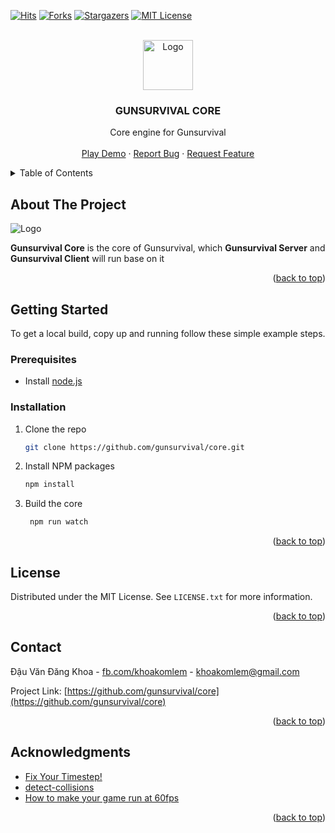 <!-- PROJECT SHIELDS -->

<!--
*** I'm using markdown "reference style" links for readability.
*** Reference links are enclosed in brackets [ ] instead of parentheses ( ).
*** See the bottom of this document for the declaration of the reference variables
*** for contributors-url, forks-url, etc. This is an optional, concise syntax you may use.
*** https://www.markdownguide.org/basic-syntax/#reference-style-links
-->

[![Hits](https://hits.seeyoufarm.com/api/count/incr/badge.svg?url=https%3A%2F%2Fgithub.com%2Fgunsurvival%2Fcore%2F&count_bg=%2379C83D&title_bg=%23555555&icon=&icon_color=%23E7E7E7&title=Visitors&edge_flat=true)](https://hits.seeyoufarm.com)
[![Forks][forks-shield]][forks-url]
[![Stargazers][stars-shield]][stars-url]
[![MIT License][license-shield]][license-url]

<!-- PROJECT LOGO -->

<br />
<div align="center">
  <a href="https://github.com/gunsurvival/">
    <img src="https://avatars.githubusercontent.com/u/79581117" alt="Logo" width="80" >
  </a>
  <h3 align="center">GUNSURVIVAL CORE</h3>

<p align="center">
	Core engine for Gunsurvival
    <br />
    <br />
    <a href="https://khoakomlem.github.io/simple-flappybird/public/">Play Demo</a>
    ·
    <a href="https://github.com/gunsurvival/core/issues">Report Bug</a>
    ·
    <a href="https://github.com/gunsurvival/core/issues">Request Feature</a>
  </p>
</div>

<!-- TABLE OF CONTENTS -->

<details>
  <summary>Table of Contents</summary>
  <ol>
    <li>
      <a href="#about-the-project">About The Project</a>
      <ul>
        <li><a href="#built-with">Built With</a></li>
      </ul>
    </li>
    <li>
      <a href="#getting-started">Getting Started</a>
      <ul>
        <li><a href="#prerequisites">Prerequisites</a></li>
        <li><a href="#installation">Installation</a></li>
      </ul>
    </li>
    <li><a href="#license">License</a></li>
    <li><a href="#contact">Contact</a></li>
    <li><a href="#acknowledgments">Acknowledgments</a></li>
  </ol>
</details>

<!-- ABOUT THE PROJECT -->

## About The Project

<img src="https://i.imgur.com/ZQEcSXZ.png" alt="Logo">

**Gunsurvival Core** is the core of Gunsurvival, which **Gunsurvival Server** and **Gunsurvival Client** will run base on it

<p align="right">(<a href="#readme-top">back to top</a>)</p>

<!-- GETTING STARTED -->

## Getting Started

To get a local build, copy up and running follow these simple example steps.

### Prerequisites

- Install [node.js](https://nodejs.org/)

### Installation

1. Clone the repo
   ```sh
   git clone https://github.com/gunsurvival/core.git
   ```
2. Install NPM packages
   ```sh
   npm install
   ```
3. Build the core
   ```sh
    npm run watch
   ```

<p align="right">(<a href="#readme-top">back to top</a>)</p>

<!-- LICENSE -->

## License

Distributed under the MIT License. See `LICENSE.txt` for more information.

<p align="right">(<a href="#readme-top">back to top</a>)</p>

<!-- CONTACT -->

## Contact

Đậu Văn Đăng Khoa - [fb.com/khoakomlem](https://www.facebook.com/amongusslayersus) - khoakomlem@gmail.com

Project Link: [https://github.com/gunsurvival/core](https://github.com/gunsurvival/core)

<p align="right">(<a href="#readme-top">back to top</a>)</p>

<!-- ACKNOWLEDGMENTS -->

## Acknowledgments

- [Fix Your Timestep!](https://gafferongames.com/post/fix_your_timestep/)
- [detect-collisions](https://www.npmjs.com/package/detect-collisions)
- [How to make your game run at 60fps](https://medium0.com/@tglaiel/how-to-make-your-game-run-at-60fps-24c61210fe75)

<p align="right">(<a href="#readme-top">back to top</a>)</p>

<!-- MARKDOWN LINKS & IMAGES -->

<!-- https://www.markdownguide.org/basic-syntax/#reference-style-links -->

[forks-shield]: https://img.shields.io/github/forks/gunsurvival/core.svg?style=for-the-badge
[forks-url]: https://github.com/gunsurvival/core/network/members
[stars-shield]: https://img.shields.io/github/stars/gunsurvival/core.svg?style=for-the-badge
[stars-url]: https://github.com/gunsurvival/core/stargazers
[issues-shield]: https://img.shields.io/github/issues/gunsurvival/core.svg?style=for-the-badge
[issues-url]: https://github.com/gunsurvival/core/issues
[license-shield]: https://img.shields.io/github/license/gunsurvival/core.svg?style=for-the-badge
[license-url]: https://github.com/gunsurvival/core/blob/master/LICENSE.txt

